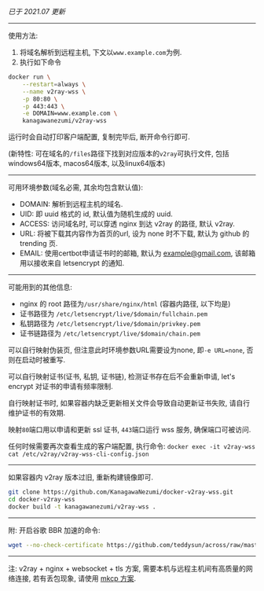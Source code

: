 *已于 2021.07 更新*

---

使用方法:

1. 将域名解析到远程主机, 下文以`www.example.com`为例.
2. 执行如下命令

```bash
docker run \
    --restart=always \
    --name v2ray-wss \
    -p 80:80 \
    -p 443:443 \
    -e DOMAIN=www.example.com \
    kanagawanezumi/v2ray-wss
```

运行时会自动打印客户端配置, 复制完毕后, 断开命令行即可.

(新特性: 可在域名的`/files`路径下找到对应版本的`v2ray`可执行文件, 包括windows64版本, macos64版本, 以及linux64版本)

---

可用环境参数(域名必需, 其余均包含默认值):

- DOMAIN: 解析到远程主机的域名.
- UID: 即 uuid 格式的 id, 默认值为随机生成的 uuid.
- ACCESS: 访问域名时, 可以穿透 nginx 到达 v2ray 的路径, 默认 v2ray.
- URL: 将被下载其内容作为首页的url, 设为 none 时不下载, 默认为 github 的 trending 页.
- EMAIL: 使用certbot申请证书时的邮箱, 默认为 example@gmail.com, 该邮箱用以接收来自 letsencrypt 的通知.

---

可能用到的其他信息:

- nginx 的 root 路径为`/usr/share/nginx/html` (容器内路径, 以下均是)
- 证书路径为 `/etc/letsencrypt/live/$domain/fullchain.pem`
- 私钥路径为 `/etc/letsencrypt/live/$domain/privkey.pem`
- 证书链路径为 `/etc/letsencrypt/live/$domain/chain.pem`

可以自行映射伪装页, 但注意此时环境参数URL需要设为none, 即`-e URL=none`, 否则在启动时被重写.

可以自行映射证书(证书, 私钥, 证书链), 检测证书存在后不会重新申请, let's encrypt 对证书的申请有频率限制. 

自行映射证书时, 如果容器内缺乏更新相关文件会导致自动更新证书失败, 请自行维护证书的有效期.

映射`80`端口用以申请和更新 ssl 证书, `443`端口运行 wss 服务, 确保端口可被访问.

任何时候需要再次查看生成的客户端配置, 执行命令: `docker exec -it v2ray-wss cat /etc/v2ray/v2ray-wss-cli-config.json`

---

如果容器内 v2ray 版本过旧, 重新构建镜像即可.

```bash
git clone https://github.com/KanagawaNezumi/docker-v2ray-wss.git
cd docker-v2ray-wss
docker build -t kanagawanezumi/v2ray-wss .
```

---

附: 开启谷歌 BBR 加速的命令:

```bash
wget --no-check-certificate https://github.com/teddysun/across/raw/master/bbr.sh && chmod +x bbr.sh && ./bbr.sh
```

---

注: v2ray + nginx + websocket + tls 方案, 需要本机与远程主机间有高质量的网络连接, 若有丢包现象, 请使用 [mkcp 方案](https://github.com/KanagawaNezumi/docker-v2ray-mkcp).